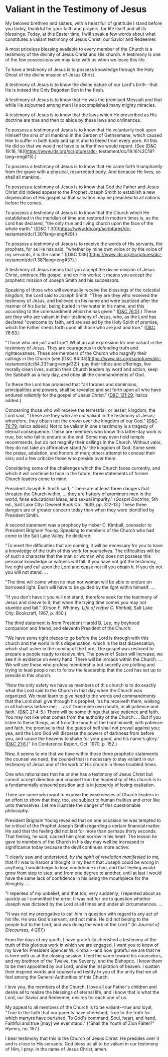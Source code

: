 # Valiant in the Testimony of Jesus

My beloved brethren and sisters, with a heart full of gratitude I stand before
you today, thankful for your faith and prayers, for life itself and all its
blessings. Today, at this Easter time, I will speak a few words about what
constitutes a valiant testimony of Jesus Christ, our Savior and Redeemer.

A most priceless blessing available to every member of the Church is a
testimony of the divinity of Jesus Christ and His church. A testimony is one
of the few possessions we may take with us when we leave this life.

To have a testimony of Jesus is to possess knowledge through the Holy Ghost of
the divine mission of Jesus Christ.

A testimony of Jesus is to know the divine nature of our Lord's birth--that He
is indeed the Only Begotten Son in the flesh.

A testimony of Jesus is to know that He was the promised Messiah and that
while He sojourned among men He accomplished many mighty miracles.

A testimony of Jesus is to know that the laws which He prescribed as His
doctrine are true and then to abide by these laws and ordinances.

To possess a testimony of Jesus is to know that He voluntarily took upon
Himself the sins of all mankind in the Garden of Gethsemane, which caused Him
to suffer in both body and spirit and to bleed from every pore. All this He
did so that we would not have to suffer if we would repent. (See [D&amp;C
19:16, 18](https://www.lds.org/scriptures/dc-
testament/dc/19.16%2C18?lang=eng#15).)

To possess a testimony of Jesus is to know that He came forth triumphantly
from the grave with a physical, resurrected body. And because He lives, so
shall all mankind.

To possess a testimony of Jesus is to know that God the Father and Jesus
Christ did indeed appear to the Prophet Joseph Smith to establish a new
dispensation of His gospel so that salvation may be preached to all nations
before He comes.

To possess a testimony of Jesus is to know that the Church which He
established in the meridian of time and restored in modern times is, as the
Lord has declared, "the only true and living church upon the face of the whole
earth." ([D&amp;C 1:30](https://www.lds.org/scriptures/dc-
testament/dc/1.30?lang=eng#29).)

To possess a testimony of Jesus is to receive the words of His servants, the
prophets, for as He has said, "whether by mine own voice or by the voice of my
servants, it is the same." ([D&amp;C 1:38](https://www.lds.org/scriptures/dc-
testament/dc/1.38?lang=eng#37).)

A testimony of Jesus means that you accept the divine mission of Jesus Christ,
embrace His gospel, and do His works; it means you accept the prophetic
mission of Joseph Smith and his successors.

Speaking of those who will eventually receive the blessings of the celestial
kingdom, the Lord said to Joseph Smith: "They are they who received the
testimony of Jesus, and believed on his name and were baptized after the
manner of his burial, being buried in the water in his name, and this
according to the commandment which he has given." ([D&amp;C
76:51](https://www.lds.org/scriptures/dc-testament/dc/76.51?lang=eng#50).)
These are they who are valiant in their testimony of Jesus, who, as the Lord
has declared "overcome by faith, and are sealed by the Holy Spirit of promise,
which the Father sheds forth upon all those who are just and true." ([D&amp;C
76:53](https://www.lds.org/scriptures/dc-testament/dc/76.53?lang=eng#52).)

"Those who are just and true"! What an apt expression for one valiant in the
testimony of Jesus. They are courageous in defending truth and righteousness.
These are members of the Church who magnify their callings in the Church (see
[D&amp;C 84:33](https://www.lds.org/scriptures/dc-
testament/dc/84.33?lang=eng#32)), pay their tithes and offerings, live morally
clean lives, sustain their Church leaders by word and action, keep the Sabbath
as a holy day, and obey all the commandments of God.

To these the Lord has promised that "all thrones and dominions, principalities
and powers, shall be revealed and set forth upon all who have endured
_valiantly_ for the gospel of Jesus Christ." ([D&amp;C
121:29](https://www.lds.org/scriptures/dc-testament/dc/121.29?lang=eng#28);
italics added.)

Concerning those who will receive the terrestrial, or lesser, kingdom, the
Lord said, "These are they who are _not_ valiant in the testimony of Jesus;
wherefore, they obtain not the crown over the kingdom of our God." ([D&amp;C
76:79](https://www.lds.org/scriptures/dc-testament/dc/76.79?lang=eng#78);
italics added.) Not to be valiant in one's testimony is a tragedy of eternal
consequence. These are members who know this latter-day work is true, but who
fail to endure to the end. Some may even hold temple recommends, but do not
magnify their callings in the Church. Without valor, they do not take an
affirmative stand _for_ the kingdom of God. Some seek the praise, adulation,
and honors of men; others attempt to conceal their sins; and a few criticize
those who preside over them.

Considering some of the challenges which the Church faces currently, and which
it will continue to face in the future, three statements of former Church
leaders come to mind.

President Joseph F. Smith said, "There are at least three dangers that
threaten the Church within, ... they are flattery of prominent men in the world,
false educational ideas, and sexual impurity." (_Gospel Doctrine,_ 5th ed.,
Salt Lake City: Deseret Book Co., 1939, pp. 312-13.) These three dangers are
of greater concern today than when they were identified by President Smith.

A second statement was a prophecy by Heber C. Kimball, counselor to President
Brigham Young. Speaking to members of the Church who had come to the Salt Lake
Valley, he declared:

"To meet the difficulties that are coming, it will be necessary for you to
have a knowledge of the truth of this work for yourselves. The difficulties
will be of such a character that the man or woman who does not possess this
personal knowledge or witness will fall. If you have not got the testimony,
live right and call upon the Lord and cease not till you obtain it. If you do
not you will not stand. ...

"The time will come when no man nor woman will be able to endure on borrowed
light. Each will have to be guided by the light within himself. ...

"If you don't have it you will not stand; therefore seek for the testimony of
Jesus and cleave to it, that when the trying time comes you may not stumble
and fall." (Orson F. Whitney, _Life of Heber C. Kimball,_ Salt Lake City:
Bookcraft, 1967, p. 450.)

The third statement is from President Harold B. Lee, my boyhood companion and
friend, and eleventh President of the Church:

"We have some tight places to go before the Lord is through with this church
and the world in this dispensation, which is the last dispensation, which
shall usher in the coming of the Lord. The gospel was restored to prepare a
people ready to receive him. The power of Satan will increase; we see it in
evidence on every hand. There will be inroads within the Church. ... We will see
those who profess membership but secretly are plotting and trying to lead
people not to follow the leadership that the Lord has set up to preside in
this church.

"Now the only safety we have as members of this church is to do exactly what
the Lord said to the Church in that day when the Church was organized. We must
learn to give heed to the words and commandments that the Lord shall give
through his prophet, 'as he receiveth them, walking in all holiness before me;
... as if from mine own mouth, in all patience and faith.' ([D&amp;C
21:4-5](https://www.lds.org/scriptures/dc-testament/dc/21.4-5?lang=eng#3).)
There will be some things that take patience and faith. You may not like what
comes from the authority of the Church. ... But if you listen to these things,
as if from the mouth of the Lord himself, with patience and faith, the promise
is that 'the gates of hell shall not prevail against you; yea, and the Lord
God will disperse the powers of darkness from before you, and cause the
heavens to shake for your good, and his name's glory.' ([D&amp;C
21:6](https://www.lds.org/scriptures/dc-testament/dc/21.6?lang=eng#5).)" (In
Conference Report, Oct. 1970, p. 152.)

Now, it seems to me that we have within those three prophetic statements the
counsel we need, the counsel that is necessary to stay valiant in our
testimony of Jesus and of the work of His church in these troubled times.

One who rationalizes that he or she has a testimony of Jesus Christ but cannot
accept direction and counsel from the leadership of His church is in a
fundamentally unsound position and is in jeopardy of losing exaltation.

There are some who want to expose the weaknesses of Church leaders in an
effort to show that they, too, are subject to human frailties and error like
unto themselves. Let me illustrate the danger of this questionable philosophy.

President Brigham Young revealed that on one occasion he was tempted to be
critical of the Prophet Joseph Smith regarding a certain financial matter. He
said that the feeling did not last for more than perhaps thirty seconds. That
feeling, he said, caused him great sorrow in his heart. The lesson he gave to
members of the Church in his day may well be increased in significance today
because the devil continues more active:

"I clearly saw and understood, _by the spirit of revelation manifested to me,_
that if I was to harbor a thought in my heart that Joseph could be wrong in
anything, I would begin to lose confidence in him, and that feeling would grow
from step to step, and from one degree to another, until at last I would have
the same lack of confidence in his being the mouthpiece for the Almighty. ...

"I repented of my unbelief, and that too, very suddenly; I repented about as
quickly as I committed the error. It was not for me to question whether Joseph
was dictated by the Lord at all times and under all circumstances. ...

"It was not my prerogative to call him in question with regard to any act of
his life. He was God's servant, and not mine. He did not belong to the people
but to the Lord, and was doing the work of the Lord." (In _Journal of
Discourses,_ 4:297.)

From the days of my youth, I have gratefully cherished a testimony of the
truth of this glorious work in which we are engaged. I want you to know of my
love for President Spencer W. Kimball--and how grateful we are that he is here
with us at the closing session. I feel the same toward his counselors, and my
brethren of the Twelve, the Seventy, and the Bishopric. I know them to be men
appointed by our Lord, under the inspiration of heaven. I sustain their
inspired words and counsel and testify to you of the unity that we all feel
among the General Authorities of this Church.

I love you, the members of the Church. I love all our Father's children and
desire all to realize the blessings of eternal life, and I know that is what
the Lord, our Savior and Redeemer, desires for each one of us.

My appeal to all members of the Church is to be valiant--true and loyal, "True
to the faith that our parents have cherished, True to the truth for which
martyrs have perished, To God's command, Soul, heart, and hand, Faithful and
true [may] we ever stand." ("Shall the Youth of Zion Falter?" _Hymns,_ no.
157.)

I bear testimony that this is the Church of Jesus Christ. He presides over it
and is close to His servants. God bless us all to be valiant in our testimony
of Him, I pray. In the name of Jesus Christ, amen.

